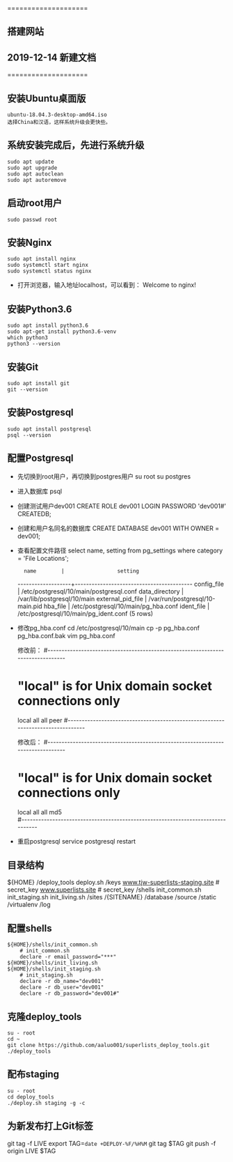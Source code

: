 ====================
## 搭建网站
## 2019-12-14 新建文档
====================

## 安装Ubuntu桌面版
    ubuntu-18.04.3-desktop-amd64.iso
    选择China和汉语，这样系统升级会更快些。
## 系统安装完成后，先进行系统升级
    sudo apt update
    sudo apt upgrade
    sudo apt autoclean
    sudo apt autoremove
## 启动root用户
    sudo passwd root


## 安装Nginx
    sudo apt install nginx
    sudo systemctl start nginx
    sudo systemctl status nginx
* 打开浏览器，输入地址localhost，可以看到：
    Welcome to nginx!
## 安装Python3.6
    sudo apt install python3.6
    sudo apt-get install python3.6-venv
    which python3
    python3 --version
## 安装Git
    sudo apt install git
    git --version
## 安装Postgresql
    sudo apt install postgresql
    psql --version


## 配置Postgresql
* 先切换到root用户，再切换到postgres用户
    su root
    su postgres
* 进入数据库
    psql
* 创建测试用户dev001
    CREATE ROLE dev001 LOGIN PASSWORD 'dev001#' CREATEDB;
    <!-- CREATE ROLE root LOGIN PASSWORD 'root1755#' CREATEDB; -->
* 创建和用户名同名的数据库
    CREATE DATABASE dev001 WITH OWNER = dev001;
* 查看配置文件路径
    select name, setting from pg_settings where category = 'File Locations';

        name        |                 setting
    -------------------+------------------------------------------
    config_file       | /etc/postgresql/10/main/postgresql.conf
    data_directory    | /var/lib/postgresql/10/main
    external_pid_file | /var/run/postgresql/10-main.pid
    hba_file          | /etc/postgresql/10/main/pg_hba.conf
    ident_file        | /etc/postgresql/10/main/pg_ident.conf
    (5 rows)

* 修改pg_hba.conf
    cd /etc/postgresql/10/main
    cp -p pg_hba.conf pg_hba.conf.bak
    vim pg_hba.conf

    修改前：
    #--------------------------------------------------------------------------------
    # "local" is for Unix domain socket connections only
    local   all             all                                     peer
    #--------------------------------------------------------------------------------

    修改后：
    #--------------------------------------------------------------------------------
    # "local" is for Unix domain socket connections only
    <!-- local   dev001          root                                    peer -->
    local   all             all                                     md5    
    #--------------------------------------------------------------------------------

* 重启postgresql
    service postgresql restart

<!-- * 注意：
    为了让root用户可以访问数据库dev001而不需要密码，将其设置为peer。
    由于数据库dev001属于用dev001所有，那么需要dev001的用户赋予root用户操作表的权限。
    那么，首先在Linux系统中必须添加dev001用户。(如果有该用户，就不需要了)
    useradd -m dev001
    passwd dev001
    使用dev001用户登录，执行psql就能直接进入数据库。
    赋予root用户操作所有表的权限：
    dev001=> GRANT ALL ON ALL TABLES IN SCHEMA public TO root; -->



## 目录结构
${HOME}
    /deploy_tools
        deploy.sh
    /keys
        www.tjw-superlists-staging.site   # secret_key
        www.superlists.site    # secret_key
    /shells
        init_common.sh
        init_staging.sh
        init_living.sh
    /sites
        /{SITENAME}
            /database
            /source
            /static
            /virtualenv
            /log

## 配置shells
    ${HOME}/shells/init_common.sh
        # init_common.sh
        declare -r email_password="***"
    ${HOME}/shells/init_living.sh
    ${HOME}/shells/init_staging.sh
        # init_staging.sh
        declare -r db_name="dev001"
        declare -r db_user="dev001"
        declare -r db_password="dev001#"

## 克隆deploy_tools
    su - root
    cd ~
    git clone https://github.com/aaluo001/superlists_deploy_tools.git ./deploy_tools

## 配布staging
    su - root
    cd deploy_tools
    ./deploy.sh staging -g -c

## 为新发布打上Git标签
git tag -f LIVE
export TAG=`date +DEPLOY-%F/%H%M`
git tag $TAG
git push -f origin LIVE $TAG

<!-- 
## 配置Nginx
* 参考template_nginx.conf
* 把{SITENAME}替换成所需的域名，如staging.my-domain.com
    cp -p ./template_nginx.conf > /etc/nginx/sites-available/staging.my-domain.com
    # sed -i 是直接在文件中替换，不在终端输出
    sed -i "s/{SITENAME}/staging.my-domain.com/g" /etc/nginx/sites-available/staging.my-domain.com
    ln -s /etc/nginx/sites-available/staging.my-domain.com /etc/nginx/sites-enabled/staging.my-domain.com
    rm /etc/nginx/sites-enabled/default

## 配置Systemd服务
* 参考template_gunicorn-systemd.service
* 把{SITENAME}替换成所需的域名，如staging.my-domain.com
    cp -p ./template_gunicorn-systemd.service > /etc/systemd/system/staging.my-domain.com.service
    sed -i "s/{SITENAME}/staging.my-domain.com/g" /etc/systemd/system/staging.my-domain.com.service
-->
